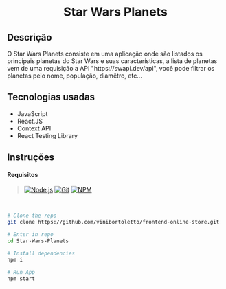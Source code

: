 <h1 align="center">Star Wars Planets</h1>


## Descrição
<p>O Star Wars Planets consiste em uma aplicação onde são listados os principais planetas do Star Wars e suas características, 
a lista de planetas vem de uma requisição a API "https://swapi.dev/api", você pode filtrar os planetas pelo nome, população, diamêtro, etc...</p>

## Tecnologias usadas

- JavaScript
- React.JS
- Context API
- React Testing Library

## Instruções
#### Requisitos
> [![Node.js][Node.js]][Node.js-url]
[![Git][Git]][Git-url]
[![NPM][NPM]][NPM-url]

<br>


```bash
# Clone the repo
git clone https://github.com/vinibortoletto/frontend-online-store.git

# Enter in repo
cd Star-Wars-Planets

# Install dependencies
npm i

# Run App
npm start
```

[Node.js]: https://img.shields.io/badge/-Node.js-80BC02?style=for-the-badge&logo=node.js&logoColor=black
[Node.js-url]: https://nodejs.org/en
[Git]: https://img.shields.io/badge/Git-F05033?style=for-the-badge&logo=git&logoColor=white
[Git-url]: https://git-scm.com
[NPM]: https://img.shields.io/badge/NPM-CC3534?style=for-the-badge&logo=npm&logoColor=white
[NPM-url]: https://www.npmjs.com
